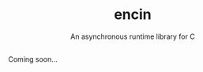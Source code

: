 <div align="center">
  <h1>encin</h1>
  An asynchronous runtime library for C
  <h2></h2>
</div>

Coming soon...
